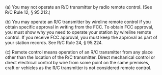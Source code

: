 (a) You may not operate an R/C transmitter by radio remote control. (See R/C Rule 12, § 95.212.)

(b) You may operate an R/C transmitter by wireline remote control if you obtain specific approval in writing from the FCC. To obtain FCC approval, you must show why you need to operate your station by wireline remote control. If you receive FCC approval, you must keep the approval as part of your station records. See R/C Rule 24, § 95.224.

(c) Remote control means operation of an R/C transmitter from any place other than the location of the R/C transmitter. Direct mechanical control or direct electrical control by wire from some point on the same premises, craft or vehicles as the R/C transmitter is not considered remote control.

